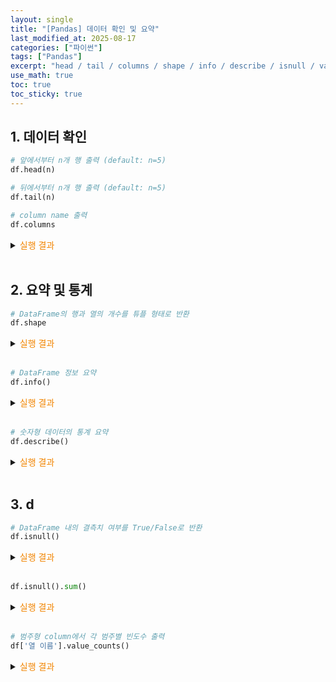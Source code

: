```yaml
---
layout: single
title: "[Pandas] 데이터 확인 및 요약"
last_modified_at: 2025-08-17
categories: ["파이썬"]
tags: ["Pandas"]
excerpt: "head / tail / columns / shape / info / describe / isnull / value_counts"
use_math: true
toc: true
toc_sticky: true
---
```


## 1. 데이터 확인

```python
# 앞에서부터 n개 행 출력 (default: n=5)
df.head(n)

# 뒤에서부터 n개 행 출력 (default: n=5)
df.tail(n)
```

```python
# column name 출력
df.columns
```

<details>
<summary><font color='#F28500'>실행 결과</font></summary>
<div markdown="1">

```
Index(['date', 'city', 'avg_temp_c', 'rainfall_mm', 'humidity', 'weather_category'],
      dtype='object')
```

</div>
</details>
<br>

## 2. 요약 및 통계

```python
# DataFrame의 행과 열의 개수를 튜플 형태로 반환
df.shape
```

<details>
<summary><font color='#F28500'>실행 결과</font></summary>
<div markdown="1">

```
(27, 6)
```

</div>
</details>
<br>

```python
# DataFrame 정보 요약
df.info()
```

<details>
<summary><font color='#F28500'>실행 결과</font></summary>
<div markdown="1">

```
<class 'pandas.core.frame.DataFrame'>
RangeIndex: 27 entries, 0 to 26
Data columns (total 6 columns):
 #   Column            Non-Null Count  Dtype  
---  ------            --------------  -----  
 0   date              27 non-null     object 
 1   city              26 non-null     object 
 2   avg_temp_c        25 non-null     float64
 3   rainfall_mm       26 non-null     float64
 4   humidity          26 non-null     float64
 5   weather_category  26 non-null     object 
dtypes: float64(3), object(3)
memory usage: 1.4+ KB
```

- `RangeIndex`    : Index의 개수와 범위
- `Non-Null Count`: 각 column에서 결측치가 아닌 값의 개수
- `Dtype`         : 각 column의 데이터 타입

</div>
</details>
<br>

```python
# 숫자형 데이터의 통계 요약
df.describe()
```

<details>
<summary><font color='#F28500'>실행 결과</font></summary>
<div markdown="1">

```
       avg_temp_c  rainfall_mm   humidity
count   25.000000    26.000000  26.000000
mean    27.728000     6.780769  78.307692
std      1.071805     7.692231   6.442169
min     25.800000     0.000000  68.000000
25%     26.900000     0.575000  73.250000
50%     27.800000     3.800000  77.500000
75%     28.500000    11.625000  82.750000
max     29.500000    25.400000  90.000000
```

</div>
</details>
<br>

## 3. d

```python
# DataFrame 내의 결측치 여부를 True/False로 반환
df.isnull()
```

<details>
<summary><font color='#F28500'>실행 결과</font></summary>
<div markdown="1">

```
     date   city  avg_temp_c  rainfall_mm  humidity  weather_category
0   False  False       False        False     False             False
1   False  False       False        False     False             False
2   False  False       False        False     False             False
3   False  False       False        False     False             False
4   False  False       False        False     False             False
5   False  False       False        False     False             False
6   False  False       False        False     False             False
7   False  False       False        False     False             False
8   False  False       False        False     False             False
9   False  False       False        False     False             False
10  False  False       False        False     False             False
11  False  False       False        False     False             False
12  False  False       False        False     False             False
13  False  False       False        False     False             False
14  False  False       False        False     False             False
15  False  False       False        False     False             False
16  False  False       False        False     False             False
17  False  False       False        False     False             False
18  False  False       False        False     False             False
19  False  False       False        False     False             False
20  False  False       False        False     False             False
21  False  False        True        False     False             False
22  False  False       False         True     False             False
23  False  False       False        False      True             False
24  False  False       False        False     False              True
25  False   True       False        False     False             False
26  False  False        True        False     False             False
```

</div>
</details>
<br>

```python
df.isnull().sum()
```

<details>
<summary><font color='#F28500'>실행 결과</font></summary>
<div markdown="1">

```
date                0
city                1
avg_temp_c          2
rainfall_mm         1
humidity            1
weather_category    1
dtype: int64
```

</div>
</details>
<br>

```python
# 범주형 column에서 각 범주별 빈도수 출력
df['열 이름'].value_counts()
```

<details>
<summary><font color='#F28500'>실행 결과</font></summary>
<div markdown="1">

```
city
Seoul    10
Busan     9
Jeju      7
Name: count, dtype: int64
```

</div>
</details>
<br>